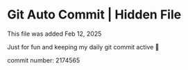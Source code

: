 # Git Auto Commit | Hidden File

This file was added Feb 12, 2025

Just for fun and keeping my daily git commit active 🤪

commit number: 2174565
